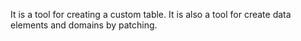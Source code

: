 It is a tool for creating a custom table.
It is also a tool for create data elements and domains by patching.

